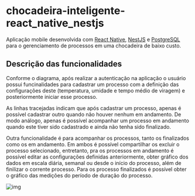 # chocadeira-inteligente-react_native_nestjs

Aplicação mobile desenvolvida com [React Native](https://nestjs.com/), [NestJS](https://reactnative.dev/) e [PostgreSQL](https://www.postgresql.org/) para o gerenciamento de processos em uma chocadeira de baixo custo.

## Descrição das funcionalidades

Conforme o diagrama, após realizar a autenticação na aplicação o usuário possui funcinalidades para cadastrar um processo com a definição das configurações deste (temperatura, umidade e tempo médio de viragem) e posteriormente iniciar esse processo.

As linhas tracejadas indicam que após cadastrar um processo, apenas é possível cadastrar outro quando não houver nenhum em andamento. De modo análogo, apenas é possível acompanhar um processo em andamento quando este tiver sido cadastrado e ainda não tenha sido finalizado.

Outra funcionalidade é para acompanhar os processos, tanto os finalizados como os em andamento. Em ambos é possível compartilhar os excluir o processo selecionado, entretanto, pra os processos em andamento é possível editar as configurações definidas anteriormente, obter gráfico dos dados em escala diária, semanal ou desde o início do processo, além de finilizar o corrente processo. Para os processo finalizados é possível obter o gráfico das medições do período de duração do processo.

![img](https://github.com/guimaraaes/chocadeira-inteligente-react_native/blob/main/assets/chocadeira-inteligente_%20funcionalidades.png)
